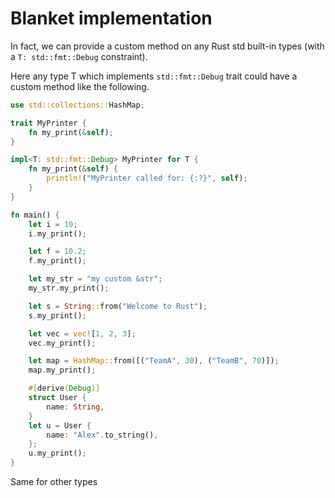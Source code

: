 # Blanket implementation

In fact, we can provide a custom method on any Rust std built-in types (with a `T: std::fmt::Debug` constraint).

Here any type T which implements `std::fmt::Debug` trait could have a custom method like the following.

```rust
use std::collections::HashMap;

trait MyPrinter {
    fn my_print(&self);
}

impl<T: std::fmt::Debug> MyPrinter for T {
    fn my_print(&self) {
        println!("MyPrinter called for: {:?}", self);
    }
}

fn main() {
    let i = 10;
    i.my_print();

    let f = 10.2;
    f.my_print();

    let my_str = "my custom &str";
    my_str.my_print();

    let s = String::from("Welcome to Rust");
    s.my_print();

    let vec = vec![1, 2, 3];
    vec.my_print();

    let map = HashMap::from([("TeamA", 30), ("TeamB", 70)]);
    map.my_print();

    #[derive(Debug)]
    struct User {
        name: String,
    }
    let u = User {
        name: "Alex".to_string(),
    };
    u.my_print();
}
```
Same for other types